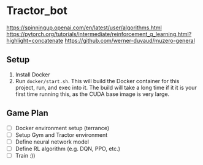 # Tractor_bot

https://spinningup.openai.com/en/latest/user/algorithms.html
https://pytorch.org/tutorials/intermediate/reinforcement_q_learning.html?highlight=concatenate
https://github.com/werner-duvaud/muzero-general

## Setup
1. Install Docker
2. Run `docker/start.sh`. This will build the Docker container for this project, run, and exec into it. The build will take a long time if it it is your first time running this, as the CUDA base image is very large.

## Game Plan

- [ ] Docker environment setup (terrance)
- [ ] Setup Gym and Tractor environment
- [ ] Define neural network model
- [ ] Define RL algorithm (e.g. DQN, PPO, etc.)
- [ ] Train :))
